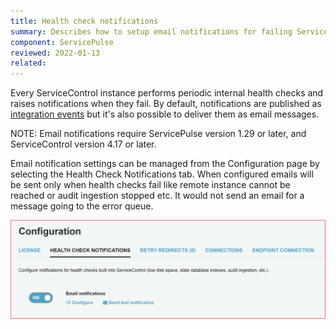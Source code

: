 ```yaml
---
title: Health check notifications
summary: Describes how to setup email notifications for failing ServiceControl internal health checks
component: ServicePulse
reviewed: 2022-01-13
related:
---
```


Every ServiceControl instance performs periodic internal health checks  and raises notifications when they fail. By default, notifications are published as [integration events](/servicecontrol/contracts.md) but it's also possible to deliver them as email messages.


NOTE: Email notifications require ServicePulse version 1.29 or later, and ServiceControl version 4.17 or later.

Email notification settings can be managed from the Configuration page by selecting the Health Check Notifications tab. When configured emails will be sent only when health checks fail like remote instance cannot be reached or audit ingestion stopped etc.
It would not send an email for a message going to the error queue.

![Email health checks configuration](images/email-notifications.png)
